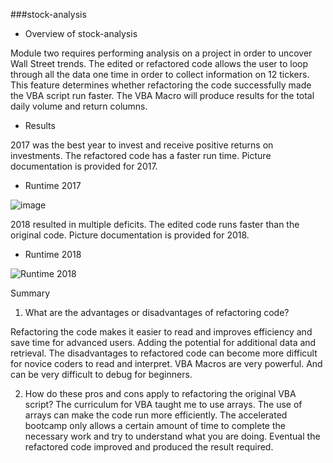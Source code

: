 ###stock-analysis



- Overview of stock-analysis

Module two requires performing analysis on a project in order to uncover Wall Street trends.
The edited or refactored code allows the user to loop through all the data one time in order to collect information on 12 tickers. This feature determines whether refactoring the code successfully made the VBA script run faster. The VBA Macro will produce results for the total daily volume and return columns. 



- Results


2017 was the best year to invest and receive positive returns on investments.
The refactored code has a faster run time. Picture documentation is provided for 2017.

- Runtime 2017

![image](https://user-images.githubusercontent.com/113808332/210183853-6ba821a4-c30f-431c-ab74-b9cab5ac2dbe.png)


2018 resulted in multiple deficits. 
The edited code runs faster than the original code. Picture documentation is provided for 2018.

- Runtime 2018

![Runtime 2018](https://user-images.githubusercontent.com/113808332/210183883-c070a84a-24ce-4f0b-ab78-556a6f6545d8.png)


Summary
1.	What are the advantages or disadvantages of refactoring code?

Refactoring the code makes it easier to read and improves efficiency and save time for advanced users. Adding the potential for additional data and retrieval.
The disadvantages to refactored code can become more difficult for novice coders to read and interpret. VBA Macros are very powerful. And can be very difficult to debug for beginners.

2.	How do these pros and cons apply to refactoring the original VBA script?
The curriculum for VBA taught me to use arrays. The use of arrays can make the code run more efficiently. 
The accelerated bootcamp only allows a certain amount of time to complete the necessary work and try to understand what you are doing. Eventual the refactored code improved and produced the result required. 





